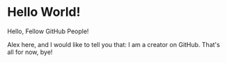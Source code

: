 # Hello World! 

Hello, Fellow GitHub People!

Alex here, and I would like to tell you that:
I am  a creator on GitHub. That's all for now, bye!
